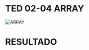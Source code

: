# TED 02-04 ARRAY


![ARRAY](https://user-images.githubusercontent.com/95319831/165007981-30a746c5-f233-444d-bcc3-f981c9c51772.png)



# RESULTADO

